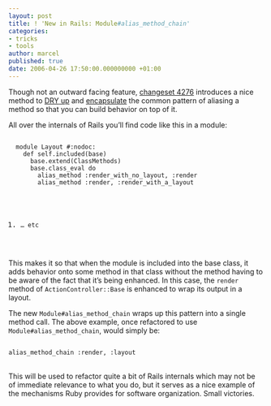 ```yaml
---
layout: post
title: ! 'New in Rails: Module#alias_method_chain'
categories:
- tricks
- tools
author: marcel
published: true
date: 2006-04-26 17:50:00.000000000 +01:00
---
```

<p>Though not an outward facing feature, <a href="http://dev.rubyonrails.org/changeset/4276">changeset 4276</a> introduces a nice method to <a href="http://www.c2.com/cgi/wiki?DontRepeatYourself"><span class="caps">DRY</span> up</a> and <a href="http://www.c2.com/cgi/wiki?EncapsulationDefinition">encapsulate</a> the common pattern of aliasing a method so that you can build behavior on top of it.</p>
<p>All over the internals of Rails you&#8217;ll find code like this in a module:<br />
<pre><code>
  module Layout #:nodoc:
    def self.included(base)
      base.extend(ClassMethods)
      base.class_eval do
        alias_method :render_with_no_layout, :render
        alias_method :render, :render_with_a_layout</p>
<ol>
	<li>&#8230; etc<br />
</code></pre><br />
This makes it so that when the module is included into the base class, it adds behavior onto some method in that class without the method having to be aware of the fact that it&#8217;s being enhanced. In this case, the <code>render</code> method of <code>ActionController::Base</code> is enhanced to wrap its output in a layout.</li>
</ol>
<p>The new <code>Module#alias_method_chain</code> wraps up this pattern into a single method call. The above example, once refactored to use <code>Module#alias_method_chain</code>, would simply be:<br />
<pre><code>
alias_method_chain :render, :layout
</code></pre><br />
This will be used to refactor quite a bit of Rails internals which may not be of immediate relevance to what you do, but it serves as a nice example of the mechanisms Ruby provides for software organization. Small victories.</p>